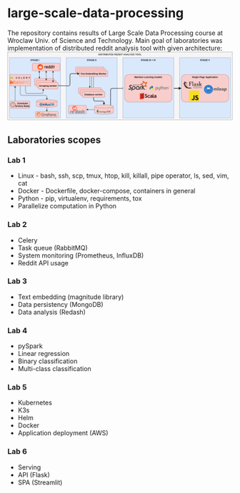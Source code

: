 # large-scale-data-processing

The repository contains results of Large Scale Data Processing course at Wroclaw Univ. of Science and Technology. Main goal of laboratories was implementation of distributed reddit analysis tool with given architecture:
![Architecture](assets/architecture.png)

## Laboratories scopes

### Lab 1
- Linux - bash, ssh, scp, tmux, htop, kill, killall, pipe operator, ls, sed, vim, cat
- Docker - Dockerfile, docker-compose, containers in general
- Python - pip, virtualenv, requirements, tox
- Parallelize computation in Python

### Lab 2
- Celery
- Task queue (RabbitMQ)
- System monitoring (Prometheus, InfluxDB)
- Reddit API usage

### Lab 3
- Text embedding (magnitude library)
- Data persistency (MongoDB)
- Data analysis (Redash)

### Lab 4
- pySpark
- Linear regression
- Binary classification
- Multi-class classification

### Lab 5
- Kubernetes
- K3s
- Helm
- Docker
- Application deployment (AWS)

### Lab 6
- Serving
- API (Flask)
- SPA (Streamlit)